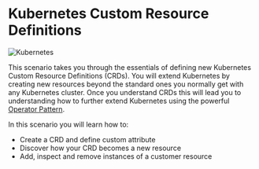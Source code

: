 # Kubernetes Custom Resource Definitions #

![Kubernetes](/javajon/courses/kubernetes-fundamentals/minikube/assets/kubernetes.png "Kubernetes")

This scenario takes you through the essentials of defining new Kubernetes Custom Resource Definitions (CRDs). You will extend Kubernetes by creating new resources beyond the standard ones you normally get with any Kubernetes cluster. Once you understand CRDs this will lead you to understanding how to further extend Kubernetes using the powerful [Operator Pattern](https://kubernetes.io/docs/concepts/extend-kubernetes/operator/).

In this scenario you will learn how to:

- Create a CRD and define custom attribute
- Discover how your CRD becomes a new resource
- Add, inspect and remove instances of a customer resource
